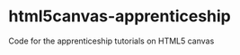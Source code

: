 html5canvas-apprenticeship
==========================

Code for the apprenticeship tutorials on HTML5 canvas
